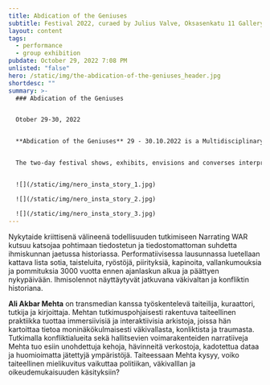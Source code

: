 ```yaml
---
title: Abdication of the Geniuses
subtitle: Festival 2022, curaed by Julius Valve, Oksasenkatu 11 Gallery and Maunulatalo
layout: content
tags:
  - performance
  - group exhibition
pubdate: October 29, 2022 7:08 PM
unlisted: "false"
hero: /static/img/the-abdication-of-the-geniuses_header.jpg
shortdesc: ""
summary: >-
  ### Abdication of the Geniuses


  Otober 29-30, 2022


  **Abdication of the Geniuses** 29 - 30.10.2022 is a Multidisciplinary Art Festival held at Oksasenkatu 11 -gallery and Maunulatalo culture centre, Helsinki. 


  The two-day festival shows, exhibits, envisions and converses interpretations of contemporary life. The artist-run festival exhibits performances, dance, video art, film, sound art, and experimental music.


  ![](/static/img/nero_insta_story_1.jpg)

  ![](/static/img/nero_insta_story_2.jpg)

  ![](/static/img/nero_insta_story_3.jpg)
---
```

Nykytaide kriittisenä välineenä todellisuuden tutkimiseen Narrating WAR kutsuu katsojaa pohtimaan tiedostetun ja tiedostomattoman suhdetta ihmiskunnan jaetussa historiassa. Performatiivisessa lausunnassa luetellaan kattava lista sotia, taisteluita, ryöstöjä, piirityksiä, kapinoita, vallankumouksia ja pommituksia 3000 vuotta ennen ajanlaskun alkua ja päättyen nykypäivään. Ihmisolennot näyttäytyvät jatkuvana väkivaltan ja konfliktin historiana.

**Ali Akbar Mehta** on transmedian kanssa työskentelevä taiteilija, kuraattori, tutkija ja kirjoittaja. Mehtan tutkimuspohjaisesti rakentuva taiteellinen praktiikka tuottaa immersiivisiä ja interaktiivisia arkistoja, joissa hän kartoittaa tietoa moninäkökulmaisesti väkivallasta, konliktista ja traumasta. Tutkimalla konfliktialueita sekä hallitsevien voimarakenteiden narratiiveja Mehta tuo esiin unohdettuja kehoja, hävinneitä verkostoja, kadotettua dataa ja huomioimatta jätettyjä ympäristöjä. Taiteessaan Mehta kysyy, voiko taiteellinen mielikuvitus vaikuttaa politiikan, väkivalllan ja oikeudemukaisuuden käsityksiin?